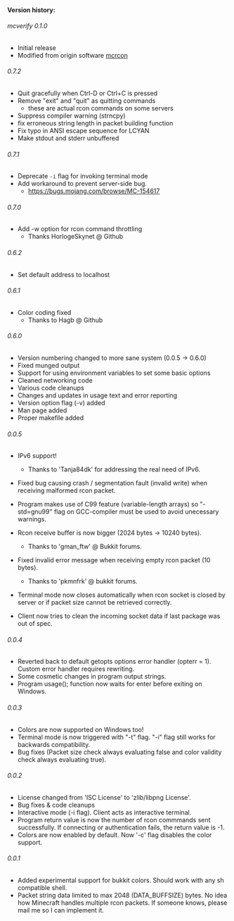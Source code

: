 #### Version history:

###### mcverify 0.1.0
 - Initial release
 - Modified from origin software [mcrcon](https://github.com/Tiiffi/mcrcon)

###### 0.7.2
 - Quit gracefully when Ctrl-D or Ctrl+C is pressed
 - Remove "exit" and "quit" as quitting commands
    * these are actual rcon commands on some servers
 - Suppress compiler warning (strncpy)
 - fix erroneous string length in packet building function
 - Fix typo in ANSI escape sequence for LCYAN
 - Make stdout and stderr unbuffered

###### 0.7.1
 - Deprecate `-i` flag for invoking terminal mode
 - Add workaround to prevent server-side bug.
   * https://bugs.mojang.com/browse/MC-154617

###### 0.7.0
 - Add -w option for rcon command throttling
    * Thanks HorlogeSkynet @ Github

###### 0.6.2
 - Set default address to localhost

###### 0.6.1
 - Color coding fixed
    * Thanks to Hagb @ Github

###### 0.6.0
 - Version numbering changed to more sane system (0.0.5 -> 0.6.0)
 - Fixed munged output
 - Support for using environment variables to set some basic options
 - Cleaned networking code
 - Various code cleanups
 - Changes and updates in usage text and error reporting
 - Version option flag (-v) added
 - Man page added 
 - Proper makefile added

###### 0.0.5
  - IPv6 support!
     * Thanks to 'Tanja84dk' for addressing the real need of IPv6.

  - Fixed bug causing crash / segmentation fault (invalid write) when receiving malformed rcon packet.

  - Program makes use of C99 feature (variable-length arrays) so "-std=gnu99" flag on
    GCC-compiler must be used to avoid unecessary warnings.

  - Rcon receive buffer is now bigger (2024 bytes -> 10240 bytes).
     * Thanks to 'gman_ftw' @ Bukkit forums.

  - Fixed invalid error message when receiving empty rcon packet (10 bytes).
     * Thanks to 'pkmnfrk' @ bukkit forums.

  - Terminal mode now closes automatically when rcon socket is closed by server
    or if packet size cannot be retrieved correctly.

  - Client now tries to clean the incoming socket data if last package was out of spec.

###### 0.0.4
  - Reverted back to default getopts options error handler (opterr = 1).
    Custom error handler requires rewriting.
  - Some cosmetic changes in program output strings.
  - Program usage(); function now waits for enter before exiting on Windows.

###### 0.0.3
  - Colors are now supported on Windows too!
  - Terminal mode is now triggered with "-t" flag. "-i" flag still works for
    backwards compatibility.
  - Bug fixes (Packet size check always evaluating false and color validity
    check always evaluating true).

###### 0.0.2
  - License changed from 'ISC License' to 'zlib/libpng License'.
  - Bug fixes & code cleanups
  - Interactive mode (-i flag). Client acts as interactive terminal.
  - Program return value is now the number of rcon commmands sent successfully.
    If connecting or authentication fails, the return value is -1.
  - Colors are now enabled by default. Now '-c' flag disables the color support.

###### 0.0.1
  - Added experimental support for bukkit colors.
    Should work with any sh compatible shell.
  - Packet string data limited to max 2048 (DATA_BUFFSIZE) bytes.
    No idea how Minecraft handles multiple rcon packets.
    If someone knows, please mail me so I can implement it.
